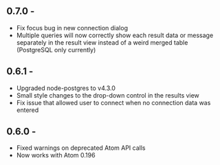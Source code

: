 ## 0.7.0 -
* Fix focus bug in new connection dialog
* Multiple queries will now correctly show each result data or message separately in the result view instead of a weird merged table (PostgreSQL only currently)

## 0.6.1 -
* Upgraded node-postgres to v4.3.0
* Small style changes to the drop-down control in the results view
* Fix issue that allowed user to connect when no connection data was entered

## 0.6.0 -
* Fixed warnings on deprecated Atom API calls
* Now works with Atom 0.196
